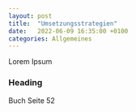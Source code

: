 ```yaml
---
layout: post
title:  "Umsetzungsstrategien"
date:   2022-06-09 16:35:00 +0100
categories: Allgemeines
---
```


Lorem Ipsum

### Heading

Buch Seite 52